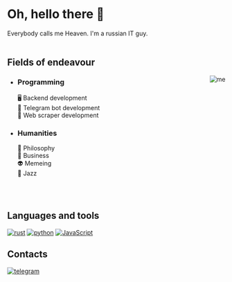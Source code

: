 # Oh, hello there 👋

Everybody calls me Heaven. I'm a russian IT guy.
<br>
<br>

## Fields of endeavour
<img align="right" alt="me" src="https://sitecorehacker.files.wordpress.com/2017/11/trollface.jpg?w=360"/>

<ul>
  <li><h3>Programming</h3>
      🖥️ Backend development <br>
      🤖 Telegram bot development <br>
      🐙 Web scraper development
  </li>
  <li><h3>Humanities</h3>
      🤔 Philosophy <br>
      💸 Business <br>
      👽 Memeing <br>
      🎷 Jazz
  </li>
</ul>
<br>
<br>

## Languages and tools
<p>
  <a href="https://github.com/search?q=user%3Amadeinheaven91+language%3Arust"><img alt="rust" src="https://img.shields.io/badge/Rust-fc7820?logo=rust"></img></a>
  <a href="https://github.com/search?q=user%3Amadeinheaven91+language%3Apython"><img alt="python" src="https://img.shields.io/badge/Python-1384f4?logo=python&logoColor=fcf820"></img></a>
  <a href="https://github.com/search?q=user%3Amadeinheaven91+language%3Ajavascript"><img alt="JavaScript" src="https://img.shields.io/badge/JavaScript-F7DF1E.svg?logo=javascript&logoColor=black"></a>
</p>

## Contacts
<p>
  <a href="https://t.me/madeinheaven91" target="_blank"><img alt="telegram" src="https://img.shields.io/badge/%40madeinheaven91-555555?logo=telegram&logoColor=ffffff&label=Telegram&labelColor=5eb4f9&link=t.me%2Fmadeinheaven91"></a>
</p>
